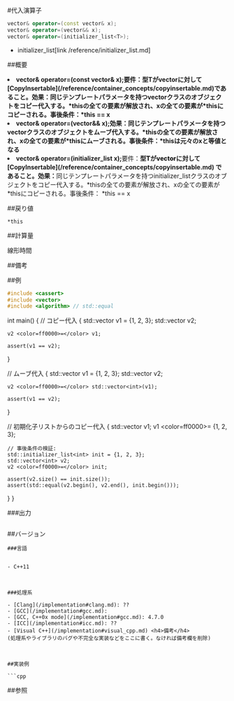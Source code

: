 #代入演算子
```cpp
vector& operator=(const vector& x);
vector& operator=(vector&& x);
vector& operator=(initializer_list<T>);
```
* initializer_list[link /reference/initializer_list.md]

##概要

<li style='font-weight:bold'><b>vector& operator=(const vector& x);要件：型Tがvectorに対して[CopyInsertable](/reference/container_concepts/copyinsertable.md)であること。効果：同じテンプレートパラメータを持つvectorクラスのオブジェクトをコピー代入する。*thisの全ての要素が解放され、xの全ての要素が*thisにコピーされる。事後条件：*this == x
</b></li><li style='font-weight:bold'><b>vector& operator=(vector&& x);効果：同じテンプレートパラメータを持つvectorクラスのオブジェクトをムーブ代入する。*thisの全ての要素が解放され、xの全ての要素が*thisにムーブされる。事後条件：*thisは元々のxと等値となる
</b></li><li><b>vector& operator=(initializer_list<T> x);</b>要件：<span style='font-weight:800'>型Tがvectorに対して<b>[CopyInsertable](/reference/container_concepts/copyinsertable.md)
</b>であること。効果：</span>同じテンプレートパラメータを持つinitializer_listクラスのオブジェクトをコピー代入する。*thisの全ての要素が解放され、xの全ての要素が*thisにコピーされる。事後条件：
*this == x</li>


##戻り値

`*this`

##計算量

線形時間


##備考



##例

```cpp
#include <cassert>
#include <vector>
#include <algorithm> // std::equal
```

int main()
{
  // コピー代入
  {
    std::vector<int> v1 = {1, 2, 3};
    std::vector<int> v2;

    v2 <color=ff0000>=</color> v1;

    assert(v1 == v2);
  }

  // ムーブ代入
  {
    std::vector<int> v1 = {1, 2, 3};
    std::vector<int> v2;

    v2 <color=ff0000>=</color> std::vector<int>(v1);

    assert(v1 == v2);
  }

  // 初期化子リストからのコピー代入
  {
    std::vector<int> v1;
    v1 <color=ff0000>=</color> {1, 2, 3};

    // 事後条件の検証:
    std::initializer_list<int> init = {1, 2, 3};
    std::vector<int> v2;
    v2 <color=ff0000>=</color> init;

    assert(v2.size() == init.size());
    assert(std::equal(v2.begin(), v2.end(), init.begin()));
  }
}




###出力

```cpp
```

##バージョン
```
###言語


- C++11



###処理系

- [Clang](/implementation#clang.md): ??
- [GCC](/implementation#gcc.md): 
- [GCC, C++0x mode](/implementation#gcc.md): 4.7.0
- [ICC](/implementation#icc.md): ??
- [Visual C++](/implementation#visual_cpp.md) <h4>備考</h4>
(処理系やライブラリのバグや不完全な実装などをここに書く。なければ備考欄を削除)



##実装例

```cpp
```

##参照
```
